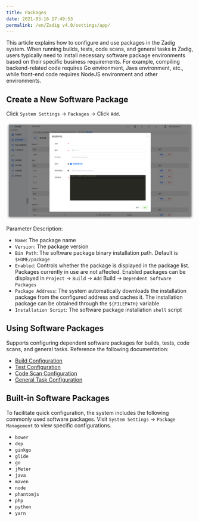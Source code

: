 ```yaml
---
title: Packages
date: 2021-03-16 17:49:53
permalink: /en/Zadig v4.0/settings/app/
---
```


This article explains how to configure and use packages in the Zadig system. When running builds, tests, code scans, and general tasks in Zadig, users typically need to install necessary software package environments based on their specific business requirements. For example, compiling backend-related code requires Go environment, Java environment, etc., while front-end code requires NodeJS environment and other environments.

## Create a New Software Package

Click `System Settings` -> `Packages` -> Click `Add`.

![app](../../../_images/app_220.png)

Parameter Description:
- `Name`: The package name
- `Version`: The package version
- `Bin Path`: The software package binary installation path. Default is `$HOME/package`
- `Enabled`: Controls whether the package is displayed in the package list. Packages currently in use are not affected. Enabled packages can be displayed in `Project` -> `Build` -> `Add` Build -> `Dependent Software Packages`
- `Package Address`: The system automatically downloads the installation package from the configured address and caches it. The installation package can be obtained through the `${FILEPATH}` variable
- `Installation Script`: The software package installation `shell` script

## Using Software Packages

Supports configuring dependent software packages for builds, tests, code scans, and general tasks. Reference the following documentation:

- [Build Configuration](/en/Zadig%20v4.0/project/build/)
- [Test Configuration](/en/Zadig%20v4.0/project/test/#test-configuration)
- [Code Scan Configuration](/en/Zadig%20v4.0/project/scan/)
- [General Task Configuration](/en/Zadig%20v4.0/project/workflow-jobs/#general-tasks)

## Built-in Software Packages

To facilitate quick configuration, the system includes the following commonly used software packages. Visit `System Settings` -> `Package Management` to view specific configurations.

- `bower`
- `dep`
- `ginkgo`
- `glide`
- `go`
- `jMeter`
- `java`
- `maven`
- `node`
- `phantomjs`
- `php`
- `python`
- `yarn`